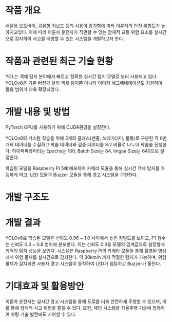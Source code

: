 # 작품 개요
배달용 오토바이, 공유형 킥보드 등의 사용이 증가함에 따라 이륜차의 안전 위험도가 높아지고있다. 이에 따라 이륜차 운전자가 직면할 수 있는 잠재적 교통 위험 요소를 실시간으로 감지하여 사고를 예방할 수 있는 시스템을 개발하고자 한다.

# 작품과 관련된 최근 기술 현황
YOL는 객체 탐지 분야에서 빠르고 정확한 실시간 탐지 모델로 널리 사용되고 있다. YOLOv8은 기존 버전과 달리 객체 탐지뿐 아니라 이미지 세그메네테이션도 지원하여 활용 범위가 더욱 확장되었다.

# 개발 내용 및 방법
PyTorch GPU를 사용하기 위해 CUDA환경을 설정한다.

YOLOv8의 커스텀 학습을 위해 3개의 클래스(맨홀, 쓰레기더미, 물통)로 구분된 약 6만개의 데이터를 수집하고 학습 데이터와 검증 데이터를 8:2 비율로 나누어 학습을 진행한다. 하이퍼파라미터는 Epochs는 100, Batch Size는 64, Imgae Size는 640으로 설정한다.

학습된 모델을 Raspberry Pi 5에 배포하여 카메라 모듈을 통해 실시간 객체 탐지를 가능하게 하고, LED 모듈과 Buzzer 모듈을 통해 경고 시스템을 구현한다.

# 개발 구조도


# 개발 결과
YOLOv8로 학습된 모델은 신뢰도 0.96 ~ 1.0 사이에서 높은 정밀도를 보이고, F1 점수는 신뢰도 0.3 ~ 0.8 범위에 분포한다. 이는 신뢰도 0.3을 모델의 임계값으로 설정할때 최적의 탐지 성능을 보인다. 시스템은 Raspberry Pi의 카메라 모듈을 통해 촬영된 영상에서 위험 물체를 실시간으로 감지한다. 약 30km/h 까지 적절한 탐지가 가능하며, 위험 물체가 감지되면 사용자 경고 시스템이 동작하여 LED가 점등하고 Buzzer가 울린다.

# 기대효과 및 활용방안
이륜차 운전자는 실시간 경고 시스템을 통해 도로를 더욱 안전하게 주행할 수 있으며, 이를 통해 잠재적 사고 위험을 줄일 수 있다. 또한, 해당 시스템을 자율주행 기술에 접목하여 차량 기술 발전에도 기여할 수 있다.

